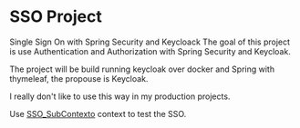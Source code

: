 # SSO Project
Single Sign On with Spring Security and Keycloack
The goal of this project is use Authentication and Authorization with Spring Security and Keycloak.

The project will be build running keycloak over docker and Spring with thymeleaf, the propouse is Keycloak.

I really don't like to use this way in my production projects.

Use [SSO_SubContexto](https://github.com/renatofagalde/SSO_SubContext) context to test the SSO.

